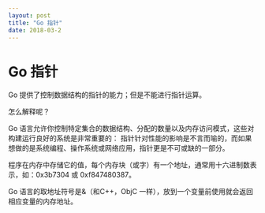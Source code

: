 ```yaml
---
layout: post
title: "Go 指针"
date: 2018-03-2
---
```


# Go 指针
Go 提供了控制数据结构的指针的能力；但是不能进行指针运算。

怎么解释呢？

Go 语言允许你控制特定集合的数据结构、分配的数量以及内存访问模式，这些对构建运行良好的系统是非常重要的：
指针针对性能的影响是不言而喻的，而如果想做的是系统编程、操作系统或网络应用，指针更是不可或缺的一部分。

程序在内存中存储它的值，每个内存块（或字）有一个地址，通常用十六进制数表示，如：0x3b7304 或 0xf847480387。

Go 语言的取地址符号是&（和C++，ObjC 一样），放到一个变量前使用就会返回相应变量的内存地址。
